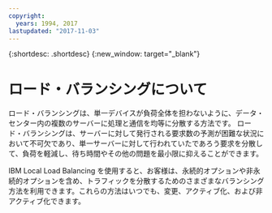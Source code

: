 ```yaml
---
copyright:
  years: 1994, 2017
lastupdated: "2017-11-03"
---
```


{:shortdesc: .shortdesc}
{:new_window: target="_blank"}

# ロード・バランシングについて

ロード・バランシングは、単一デバイスが負荷全体を担わないように、データ・センター内の複数のサーバーに処理と通信を均等に分散する方法です。 ロード・バランシングは、サーバーに対して発行される要求数の予測が困難な状況において不可欠であり、単一サーバーに対して行われていたであろう要求を分散して、負荷を軽減し、待ち時間やその他の問題を最小限に抑えることができます。 

IBM Local Load Balancing を使用すると、お客様は、永続的オプションや非永続的オプションを含め、トラフィックを分散するためのさまざまなバランシング方法を利用できます。これらの方法はいつでも、変更、アクティブ化、および非アクティブ化できます。
